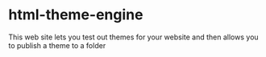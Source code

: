 # html-theme-engine
This web site lets you test out themes for your website and then allows you to publish a theme to a folder
